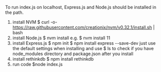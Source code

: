 To run index.js on localhost, Express.js and Node.js should be installed in the path.

1. install NVM
    $ curl -o- https://raw.githubusercontent.com/creationix/nvm/v0.32.1/install.sh | bash
2. install Node.js
    $ nvm install <latest version number>
    e.g. $ nvm install 11
3. install Express.js
    $ npm init
    $ npm install express --save-dev
    just use the default settings when installing and use $ ls to check if you have node_modules directory and package.json after you install
4. install rethinkdb
    $ npm install rethinkdb
5. run code
    $node index.js
